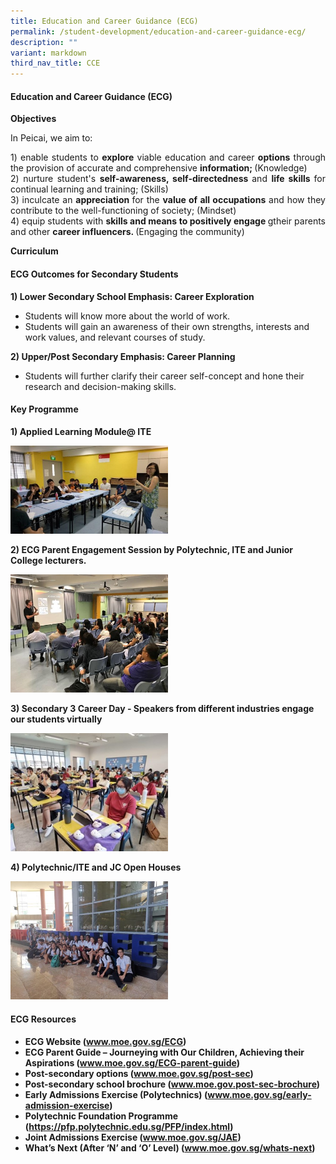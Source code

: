 ```yaml
---
title: Education and Career Guidance (ECG)
permalink: /student-development/education-and-career-guidance-ecg/
description: ""
variant: markdown
third_nav_title: CCE
---
```

<h4><strong>Education and Career Guidance (ECG)</strong></h4>
<p><b>Objectives</b></p>
<p>In Peicai, we aim to:<br></p><p align="justify">1) enable students to <strong>explore</strong> viable education and career <strong>options</strong> through the provision of accurate and comprehensive <strong>information; </strong>(Knowledge)<br>2) nurture student's <strong>self-awareness, self-directedness </strong>and <strong>life skills </strong>for continual learning and training; (Skills)<br>3) inculcate an <strong>appreciation </strong>for the <strong>value of all occupations</strong> and how they contribute to the well-functioning of society; (Mindset)<br>4) equip students with <strong>skills and means to positively engage </strong>gtheir parents and other <strong>career influencers. </strong>(Engaging the community)</p>
<p><b>Curriculum</b></p>
<h4>ECG Outcomes for Secondary Students</h4>
<p dir="ltr"><strong>1) Lower Secondary School Emphasis: Career Exploration</strong></p>
<ul>
<li dir="ltr" aria-level="1">Students will know more about the world of work.</li>
<li dir="ltr" aria-level="1">Students will gain an awareness of their own strengths, interests and work values, and relevant courses of study.</li>
</ul>
<p dir="ltr"><strong>2) Upper/Post Secondary Emphasis: Career Planning</strong></p>
<ul>
<li dir="ltr" aria-level="1">Students will further clarify their career self-concept and hone their research and decision-making skills.</li>
</ul>
<h4><strong>Key Programme</strong></h4>
<p><strong>1)	Applied Learning Module@ ITE </strong></p>
<img style="width: 50%;" src="/images/ecg3.jpg">
<p><strong>2) ECG Parent Engagement Session by Polytechnic, ITE and Junior College lecturers.</strong></p>
<img style="width: 50%;" src="/images/ecg4.jpg">
<p><strong>3) Secondary 3 Career Day - Speakers from different industries engage our students virtually</strong></p>
<img style="width: 50%;" src="/images/ecg5.jpg">
<p><strong>4) Polytechnic/ITE and JC Open Houses</strong></p>
<img style="width: 50%;" src="/images/ecg6.jpg">
<h4><strong>ECG Resources</strong></h4>
<ul>
<li aria-level="1"><strong>ECG Website (<a href="http://www.moe.gov.sg/ECG">www.moe.gov.sg/ECG</a>)</strong></li>
<li aria-level="1"><strong>ECG Parent Guide – Journeying with Our Children, Achieving their Aspirations (<a href="http://www.moe.gov.sg/ECG-parent-guide">www.moe.gov.sg/ECG-parent-guide</a>)</strong></li>
<li aria-level="1"><strong>Post-secondary options (<a href="http://www.moe.gov.sg/post-sec">www.moe.gov.sg/post-sec</a>)</strong></li>
<li aria-level="1"><strong>Post-secondary school brochure (<a href="http://www.moe.gov.post-sec-brochure/">www.moe.gov.post-sec-brochure</a>)</strong></li>
<li aria-level="1"><strong>Early Admissions Exercise (Polytechnics) (<a href="http://www.moe.gov.sg/early-admission-exercise">www.moe.gov.sg/early-admission-exercise</a>)</strong></li>
<li aria-level="1"><strong>Polytechnic Foundation Programme (<a href="https://pfp.polytechnic.edu.sg/PFP/index.html">https://pfp.polytechnic.edu.sg/PFP/index.html</a>)</strong></li>
<li aria-level="1"><strong>Joint Admissions Exercise (<a href="http://www.moe.gov.sg/JAE">www.moe.gov.sg/JAE</a>)</strong></li>
<li aria-level="1"><strong>What’s Next (After ‘N’ and ‘O’ Level) (<a href="http://www.moe.gov.sg/whats-next">www.moe.gov.sg/whats-next</a>)</strong></li>
</ul>